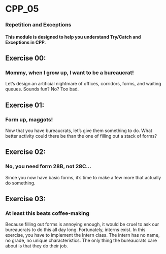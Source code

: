 # CPP_05
### Repetition and Exceptions
#### This module is designed to help you understand Try/Catch and Exceptions in CPP.

## Exercise 00:
### Mommy, when I grow up, I want to be a bureaucrat!
Let’s design an artificial nightmare of offices, corridors, forms, and waiting queues.
Sounds fun? No? Too bad.

## Exercise 01:
### Form up, maggots!
Now that you have bureaucrats, let’s give them something to do. What better activity
could there be than the one of filling out a stack of forms?

## Exercise 02:
### No, you need form 28B, not 28C...
Since you now have basic forms, it’s time to make a few more that actually do something.

## Exercise 03:
### At least this beats coffee-making
Because filling out forms is annoying enough, it would be cruel to ask our bureaucrats
to do this all day long. Fortunately, interns exist. In this exercise, you have to implement
the Intern class. The intern has no name, no grade, no unique characteristics. The only
thing the bureaucrats care about is that they do their job.
